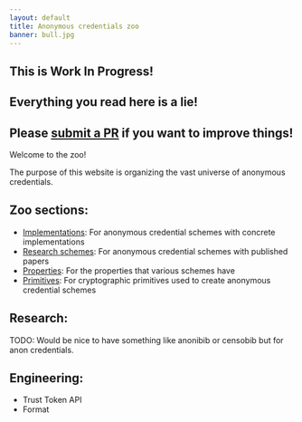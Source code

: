```yaml
---
layout: default
title: Anonymous credentials zoo
banner: bull.jpg
---
```


## This is Work In Progress!
## Everything you read here is a lie!
## Please [submit a PR](https://github.com/tokenzoo/tokenzoo.github.io) if you want to improve things!

Welcome to the zoo!

The purpose of this website is organizing the vast universe of anonymous
credentials.

## Zoo sections:

- [Implementations]({{site.baseurl}}/implementations.html): For anonymous credential schemes with concrete implementations
- [Research schemes]({{site.baseurl}}/schemes.html): For anonymous credential schemes with published papers
- [Properties]({{site.baseurl}}/properties.html): For the properties that various schemes have 
- [Primitives]({{site.baseurl}}/primitives.html): For cryptographic primitives used to create anonymous credential schemes

## Research:

TODO: Would be nice to have something like anonibib or censobib but for anon credentials.

## Engineering:

- Trust Token API
- Format

